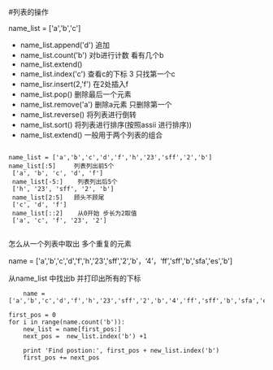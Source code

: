 #列表的操作

name_list = ['a','b','c']


- name_list.append('d')  追加
- name_list.count('b')   对b进行计数 看有几个b
- name_list.extend()
- name_list.index('c')  查看c的下标   3  只找第一个c
- name_lisr.insert(2,'f')  在2处插入f  
- name_list.pop()      删除最后一个元素
- name_list.remove('a')  删除a元素 只删除第一个
- name_list.reverse()  将列表进行倒转
- name_list.sort()    将列表进行排序(按照assii 进行排序))
- name_list.extend()  一般用于两个列表的组合

```

name_list = ['a','b','c','d','f','h','23','sff','2','b']
name_list[:5]     列表列出前5个
 ['a', 'b', 'c', 'd', 'f'] 
 name_list[-5:]    列表列出后5个
 ['h', '23', 'sff', '2', 'b']
 name_list[2:5]   顾头不顾尾
 ['c', 'd', 'f']
 name_list[::2]    从0开始 步长为2取值 
 ['a', 'c', 'f', '23', '2']
 
```

怎么从一个列表中取出 多个重复的元素

name = ['a','b','c','d','f','h','23','sff','2','b'，‘4’，‘ff’,'sff','b','sfa','es','b']


从name_list 中找出b 并打印出所有的下标

```    
    name = ['a','b','c','d','f','h','23','sff','2','b','4','ff','sff','b','sfa','es','b']

first_pos = 0
for i in range(name.count('b')):
    new_list = name[first_pos:]
    next_pos =  new_list.index('b') +1

    print 'Find postion:', first_pos + new_list.index('b')
    first_pos += next_pos
```
